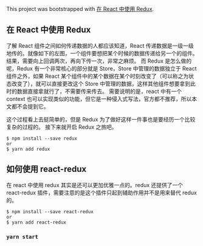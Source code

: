 This project was bootstrapped with [在 React 中使用 Redux](https://juejin.im/post/5b755537e51d45661d27cdc3).

## 在 React 中使用 Redux

了解 React 组件之间如何传递数据的人都应该知道，React 传递数据是一级一级地传的。就像如下的左图，一个组件要想把某个时候的数据传递给另一个的组件。结果，需要向上回调两次，再向下传一次，非常之麻烦。
而 Redux 是怎么做的呢，Redux 有一个非常核心的部分就是 Store，Store 中管理的数据独立于 React 组件之外，如果 React 某个组件中的某个数据在某个时刻改变了（可以称之为状态改变了），就可以直接更改这个 Store 中管理的数据，这样其他组件想要拿到此时的数据直接拿就行了，不需要传来传去。
需要说明的是，react 中有一个 context 也可以实现类似的功能，但它是一种侵入式写法，官方都不推荐，所以本文都不会提到它。

这个过程看上去挺简单的，但是 Redux 为了做好这样一件事也是要经历一个比较复杂的过程的。
接下来就开启 Redux 之旅吧。

```
$ npm install --save redux
or
$ yarn add redux
```

## 如何使用 react-redux

在 react 中使用 redux 其实是还可以更加优雅一点的。redux 还提供了一个 react-redux 插件，需要注意的是这个插件只起到辅助作用并不是用来替代 redux 的。

```
$ npm install --save react-redux
or
$ yarn add react-redux

```

### `yarn start`

